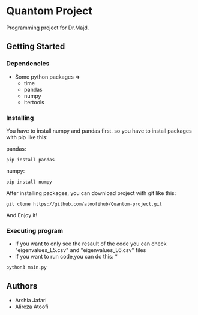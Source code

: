 # Quantom Project

Programming project for Dr.Majd.

## Getting Started

### Dependencies

* Some python packages =>
     * time
     * pandas
     * numpy
     * itertools

### Installing

You have to install numpy and pandas first. so you have to install packages with pip like this:

pandas:
```
pip install pandas
```

numpy:
```
pip install numpy
```

After installing packages, you can download project with git like this:
```
git clone https://github.com/atoofihub/Quantom-project.git
```
And Enjoy it!

### Executing program

* If you want to only see the resault of the code you can check "eigenvalues_L5.csv" and "eigenvalues_L6.csv" files
* If you want to run code,you can do this:
     * 
```
python3 main.py 
```

## Authors

* Arshia Jafari
* Alireza Atoofi
